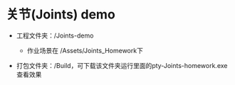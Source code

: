 # 关节(Joints) demo
- 工程文件夹：/Joints-demo
  
  - 作业场景在 /Assets/Joints_Homework下
- 打包文件夹：/Build，可下载该文件夹运行里面的pty-Joints-homework.exe查看效果

  

